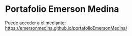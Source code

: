 # Portafolio Emerson Medina

Puede acceder a el mediante:
https://emersonmedina.github.io/portafolioEmersonMedina/
